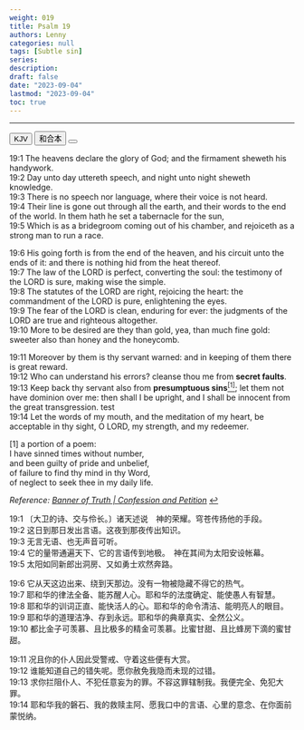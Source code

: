 ```yaml
---
weight: 019
title: Psalm 19
authors: Lenny
categories: null
tags: [Subtle sin]
series: 
description: 
draft: false
date: "2023-09-04"
lastmod: "2023-09-04"
toc: true
---
```


<!--more-->
---

<!-- Tab links -->

<div class="tab">
  <button class="tablinks active" onclick="tablabel(event, 'english')">KJV</button>
  <button class="tablinks" onclick="tablabel(event, 'chinese')">和合本</button>
  <button class="tablinks" onclick="tablabel(event, 'note')"></button>
</div>

<!-- Tab content -->
<div id="english" class="tabcontent" style="display:block">

19:1 The heavens declare the glory of God; and the firmament sheweth his handywork.  
19:2 Day unto day uttereth speech, and night unto night sheweth knowledge.  
19:3 There is no speech nor language, where their voice is not heard.  
19:4 Their line is gone out through all the earth, and their words to the end of the world. In them hath he set a tabernacle for the sun,  
19:5 Which is as a bridegroom coming out of his chamber, and rejoiceth as a strong man to run a race.  

19:6 His going forth is from the end of the heaven, and his circuit unto the ends of it: and there is nothing hid from the heat thereof.  
19:7 The law of the LORD is perfect, converting the soul: the testimony of the LORD is sure, making wise the simple.  
19:8 The statutes of the LORD are right, rejoicing the heart: the commandment of the LORD is pure, enlightening the eyes.  
19:9 The fear of the LORD is clean, enduring for ever: the judgments of the LORD are true and righteous altogether.  
19:10 More to be desired are they than gold, yea, than much fine gold: sweeter also than honey and the honeycomb.  

19:11 Moreover by them is thy servant warned: and in keeping of them there is great reward.  
19:12 Who can understand his errors? cleanse thou me from <b>secret faults</b>.  
19:13 Keep back thy servant also from <b>presumptuous sins</b><a id="1_ref" href = "#1"><sup>[1]</sup></a>; let them not have dominion over me: then shall I be upright, and I shall be innocent from the great transgression. <a class = "sidenote">test</a>  
19:14 Let the words of my mouth, and the meditation of my heart, be acceptable in thy sight, O LORD, my strength, and my redeemer.  

<p id="1">[1] a portion of a poem:  
<br>I have sinned times without number,  
<br>and been guilty of pride and unbelief,  
<br>of failure to find thy mind in thy Word,  
<br>of neglect to seek thee in my daily life.  

<i>Reference: <a href = "https://banneroftruth.org/us/devotional/confession-and-petition/" target="_blank" rel="noopener noreferrer">Banner of Truth | Confession and Petition</a></i>
<a href="#1_ref">&#8617;</a></p>
</div>

<div id="chinese" class="tabcontent">

19:1 〔大卫的诗、交与伶长。〕诸天述说　神的荣耀。穹苍传扬他的手段。  
19:2 这日到那日发出言语。这夜到那夜传出知识。  
19:3 无言无语、也无声音可听。  
19:4 它的量带通遍天下、它的言语传到地极。　神在其间为太阳安设帐幕。  
19:5 太阳如同新郎出洞房、又如勇士欢然奔路。  

19:6 它从天这边出来、绕到天那边。没有一物被隐藏不得它的热气。  
19:7 耶和华的律法全备、能苏醒人心。耶和华的法度确定、能使愚人有智慧。  
19:8 耶和华的训词正直、能快活人的心。耶和华的命令清洁、能明亮人的眼目。  
19:9 耶和华的道理洁净、存到永远。耶和华的典章真实、全然公义。  
19:10 都比金子可羡慕、且比极多的精金可羡慕。比蜜甘甜、且比蜂房下滴的蜜甘甜。  

19:11 况且你的仆人因此受警戒、守着这些便有大赏。  
19:12 谁能知道自己的错失呢。愿你赦免我隐而未现的过错。  
19:13 求你拦阻仆人、不犯任意妄为的罪。不容这罪辖制我。我便完全、免犯大罪。  
19:14 耶和华我的磐石、我的救赎主阿、愿我口中的言语、心里的意念、在你面前蒙悦纳。  

</div>

<div id="note" class="tabcontent">



</div>
